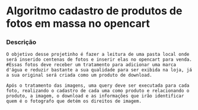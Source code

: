 # Algoritmo cadastro de produtos de fotos em massa no opencart

### Descrição
`O objetivo desse projetinho é fazer a leitura de uma pasta local onde será inserido centenas de fotos e inserir elas no opencart para venda. #Essas fotos deve receber um tratamento para adicionar uma marca d'água e reduzir bastante a sua qualidade para ser exibida na loja, já a sua original será criada como um produto de download.`


`Após o tratamento das imagens, uma query deve ser executada para cada foto, realizando o cadastro de cada uma como produto e relacionando o produto, a imagem, o download e as informações que irão identificar quem é o fotografo que detém os direitos de imagem.`
